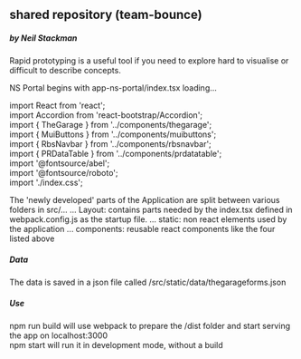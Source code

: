 ## shared repository (team-bounce)
##### by Neil Stackman

Rapid prototyping is a useful tool if you need to explore hard to visualise or difficult to describe concepts.  

NS Portal begins with app-ns-portal/index.tsx loading...  

import React from 'react';  
import Accordion from 'react-bootstrap/Accordion';  
import { TheGarage } from '../components/thegarage';  
import { MuiButtons } from '../components/muibuttons';  
import { RbsNavbar } from '../components/rbsnavbar';  
import { PRDataTable } from '../components/prdatatable';  
import '@fontsource/abel';  
import '@fontsource/roboto';  
import './index.css';  

The 'newly developed' parts of the Application are split between various folders in src/...
... Layout: contains parts needed by the index.tsx defined in webpack.config.js as the startup file.
... static: non react elements used by the application
... components: reusable react components like the four listed above
##### Data
The data is saved in a json file called /src/static/data/thegarageforms.json  

##### Use
npm run build will use webpack to prepare the /dist folder and start serving the app on localhost:3000  
npm start will run it in development mode, without a build  
